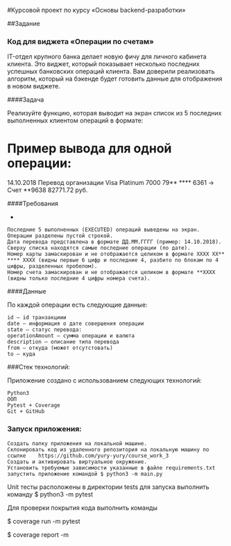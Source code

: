 #Курсовой проект по курсу «Основы backend-разработки»


##Задание

### Код для виджета «Операции по счетам»

IT-отдел крупного банка делает новую фичу для личного кабинета клиента. Это виджет, который показывает несколько последних успешных банковских операций клиента. Вам доверили реализовать алгоритм, который на бэкенде будет готовить данные для отображения в новом виджете.

####Задача

Реализуйте функцию, которая выводит на экран список из 5 последних выполненных клиентом операций в формате:

# Пример вывода для одной операции:
14.10.2018 Перевод организации
Visa Platinum 7000 79** **** 6361 -> Счет **9638
82771.72 руб.

####Требования

-

    Последние 5 выполненных (EXECUTED) операций выведены на экран.
    Операции разделены пустой строкой.
    Дата перевода представлена в формате ДД.ММ.ГГГГ (пример: 14.10.2018).
    Сверху списка находятся самые последние операции (по дате).
    Номер карты замаскирован и не отображается целиком в формате XXXX XX** **** XXXX (видны первые 6 цифр и последние 4, разбито по блокам по 4 цифры, разделенных пробелом).
    Номер счета замаскирован и не отображается целиком в формате **XXXX (видны только последние 4 цифры номера счета).


####Данные


По каждой операции есть следующие данные:

    id — id транзакциии
    date — информация о дате совершения операции
    state — статус перевода:
    operationAmount — сумма операции и валюта
    description — описание типа перевода
    from — откуда (может отсутстовать)
    to — куда


###Стек технологий:

Приложение создано с использованием следующих технологий:

    Python3
    ООП
    Pytest + Coverage
    Git + GitHub

### Запуск приложения:

    Создать папку приложения на локальной машине.
    Склонировать код из удаленного репозитория на локальную машину по ссылке    https://github.com/yury-yury/course_work_3
    Создать и активировать виртуальное окружение.
    Установить требуемые зависимости указанные в файле requirements.txt
    запустить приложение командой $ python3 -m main.py

Unit тесты расположены в директории tests для запуска выполнить команду   $ python3 -m pytest

Для проверки покрытия кода выполнить команды

$ coverage run -m pytest

$ coverage report -m



